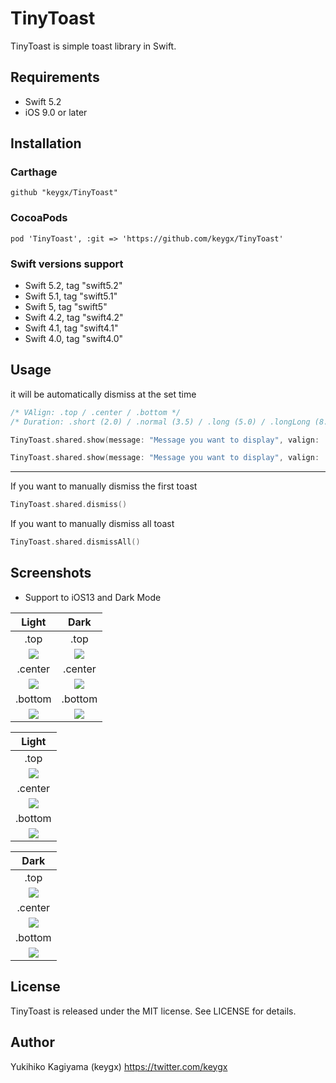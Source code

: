 # TinyToast

TinyToast is simple toast library in Swift.

## Requirements
- Swift 5.2
- iOS 9.0 or later

## Installation

### Carthage

```Cartfile
github "keygx/TinyToast"
```

### CocoaPods

```PodFile
pod 'TinyToast', :git => 'https://github.com/keygx/TinyToast'
```

### Swift versions support

- Swift 5.2, tag "swift5.2"
- Swift 5.1, tag "swift5.1"
- Swift 5, tag "swift5"
- Swift 4.2, tag "swift4.2"
- Swift 4.1, tag "swift4.1"
- Swift 4.0, tag "swift4.0"


## Usage

it will be automatically dismiss at the set time

```Swift
/* VAlign: .top / .center / .bottom */
/* Duration: .short (2.0) / .normal (3.5) / .long (5.0) / .longLong (8.0) / User setting */

TinyToast.shared.show(message: "Message you want to display", valign: .center, duration: .normal)

TinyToast.shared.show(message: "Message you want to display", valign: .center, duration: 15.0) // 15sec.
```
---

If you want to manually dismiss the first toast

```Swift
TinyToast.shared.dismiss()
```

If you want to manually dismiss all toast

```Swift
TinyToast.shared.dismissAll()
```

## Screenshots

- Support to iOS13 and Dark Mode

| Light | Dark |
|:---:|:---:|
| .top | .top |
| ![](images/portrait_top_light.png) | ![](images/portrait_top_dark.png) |
| .center | .center |
| ![](images/portrait_center_light.png) | ![](images/portrait_center_dark.png) |
| .bottom | .bottom |
| ![](images/portrait_bottom_light.png) | ![](images/portrait_bottom_dark.png) |

| Light |
|:---:|
| .top |
| ![](images/landscape_top_light.png) |
| .center |
| ![](images/landscape_center_light.png) |
| .bottom |
| ![](images/landscape_bottom_light.png) |

| Dark |
|:---:|
| .top |
| ![](images/landscape_top_dark.png) |
| .center |
| ![](images/landscape_center_dark.png) |
| .bottom |
| ![](images/landscape_bottom_dark.png) |

## License

TinyToast is released under the MIT license. See LICENSE for details.

## Author

Yukihiko Kagiyama (keygx) <https://twitter.com/keygx>
